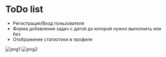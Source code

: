 # ToDo list

+ Регистрация/Вход пользователя</li>
+ Форма добавления задач с датой до которой нужно выполнить или без</li>
+ Отображение статистики в профиле</li>


![png1](https://i.postimg.cc/BnYSyjNY/1.png)
![png2](https://i.postimg.cc/3xch1PJz/2.png)


